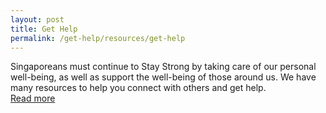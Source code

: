 ```yaml
---
layout: post
title: Get Help
permalink: /get-help/resources/get-help
---
```


Singaporeans must continue to Stay Strong by taking care of our personal well-being, as well as support the well-being of those around us. We have many resources to help you connect with others and get help.  
[Read more](https://www.sgunited.gov.sg/stay-engaged/get-help)